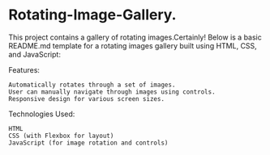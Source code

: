 # Rotating-Image-Gallery.
This project contains a gallery of rotating images.Certainly!
Below is a basic README.md template for a rotating images gallery built using HTML, CSS, and JavaScript:

Features:

    Automatically rotates through a set of images.
    User can manually navigate through images using controls.
    Responsive design for various screen sizes.

Technologies Used:

    HTML
    CSS (with Flexbox for layout)
    JavaScript (for image rotation and controls)


